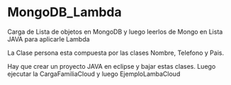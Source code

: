 # MongoDB_Lambda
Carga de Lista de objetos en MongoDB y luego leerlos de Mongo en Lista JAVA para aplicarle Lambda

La Clase persona esta compuesta por las clases Nombre, Telefono y Pais.

Hay que crear un proyecto JAVA en eclipse y bajar estas clases.
Luego ejecutar la CargaFamiliaCloud y luego EjemploLambaCloud
